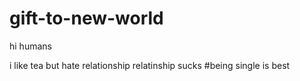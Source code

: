 # gift-to-new-world

hi humans

i like tea but hate relationship
relatinship sucks #being single is best
